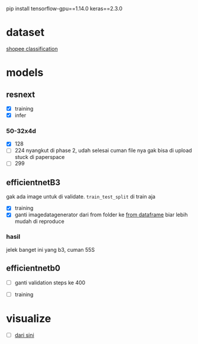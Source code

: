 pip install tensorflow-gpu==1.14.0 keras==2.3.0

# dataset 
[shopee classification](https://drive.google.com/uc\?id\=1CAUCMeDcrguVpfc72angE-8jW8BETwyl)

# models
## resnext 
- [x] training 
- [x] infer
### 50-32x4d
- [x] 128
- [ ] 224 nyangkut di phase 2, udah selesai cuman file nya gak bisa di upload stuck di paperspace
- [ ] 299

## efficientnetB3
gak ada image untuk di validate. `train_test_split` di train aja
- [x] training
- [x] ganti imagedatagenerator dari from folder ke [from dataframe](https://studymachinelearning.com/keras-imagedatagenerator-with-flow_from_dataframe/) biar lebih mudah di reproduce
### hasil 
jelek banget ini yang b3, cuman 55S

## efficientnetb0
- [ ] ganti validation steps ke 400
- [ ] training


# visualize
 - [ ] [dari sini](https://www.youtube.com/watch?v=gMUgyy-BlmM)
